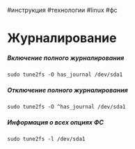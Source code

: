 #инструкция #технологии #linux #фс 
# Журналирование
##### Включение полного журналирования
```
sudo tune2fs -O has_journal /dev/sda1
```
##### Отключение полного журналирования
```
sudo tune2fs -O ^has_journal /dev/sda1
```
##### Информация о всех опциях ФС
```
sudo tune2fs -l /dev/sda1
```
